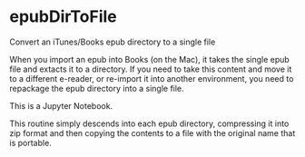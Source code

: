 # epubDirToFile
Convert an iTunes/Books epub directory to a single file

When you import an epub into Books (on the Mac), it takes the single epub file and extacts it to a directory.  If you need to take this content and move it to a different e-reader, or re-import it into another environment, you need to repackage the epub directory into a single file.

This is a Jupyter Notebook.

This routine simply descends into each epub directory, compressing it into zip format and then copying the contents to a file with the original name that is portable.
